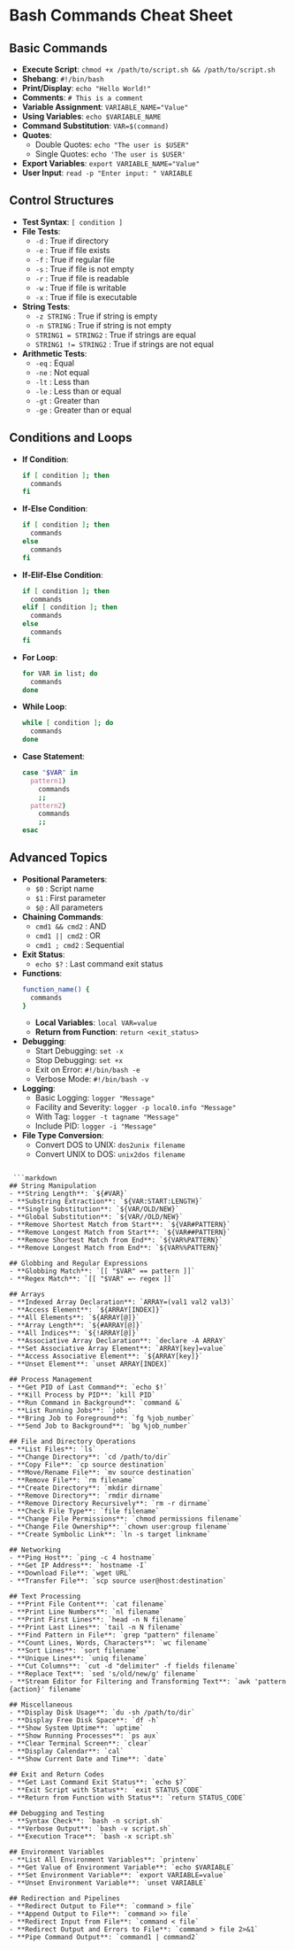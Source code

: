 
# Bash Commands Cheat Sheet

## Basic Commands
- **Execute Script**: `chmod +x /path/to/script.sh && /path/to/script.sh`
- **Shebang**: `#!/bin/bash`
- **Print/Display**: `echo "Hello World!"`
- **Comments**: `# This is a comment`
- **Variable Assignment**: `VARIABLE_NAME="Value"`
- **Using Variables**: `echo $VARIABLE_NAME`
- **Command Substitution**: `VAR=$(command)`
- **Quotes**: 
  - Double Quotes: `echo "The user is $USER"`
  - Single Quotes: `echo 'The user is $USER'`
- **Export Variables**: `export VARIABLE_NAME="Value"`
- **User Input**: `read -p "Enter input: " VARIABLE`

## Control Structures
- **Test Syntax**: `[ condition ]`
- **File Tests**:
  - `-d` : True if directory
  - `-e` : True if file exists
  - `-f` : True if regular file
  - `-s` : True if file is not empty
  - `-r` : True if file is readable
  - `-w` : True if file is writable
  - `-x` : True if file is executable
- **String Tests**:
  - `-z STRING` : True if string is empty
  - `-n STRING` : True if string is not empty
  - `STRING1 = STRING2` : True if strings are equal
  - `STRING1 != STRING2` : True if strings are not equal
- **Arithmetic Tests**:
  - `-eq` : Equal
  - `-ne` : Not equal
  - `-lt` : Less than
  - `-le` : Less than or equal
  - `-gt` : Greater than
  - `-ge` : Greater than or equal

## Conditions and Loops
- **If Condition**:
  ```bash
  if [ condition ]; then
    commands
  fi
  ```
- **If-Else Condition**:
  ```bash
  if [ condition ]; then
    commands
  else
    commands
  fi
  ```
- **If-Elif-Else Condition**:
  ```bash
  if [ condition ]; then
    commands
  elif [ condition ]; then
    commands
  else
    commands
  fi
  ```
- **For Loop**:
  ```bash
  for VAR in list; do
    commands
  done
  ```
- **While Loop**:
  ```bash
  while [ condition ]; do
    commands
  done
  ```
- **Case Statement**:
  ```bash
  case "$VAR" in
    pattern1)
      commands
      ;;
    pattern2)
      commands
      ;;
  esac
  ```

## Advanced Topics
- **Positional Parameters**:
  - `$0` : Script name
  - `$1` : First parameter
  - `$@` : All parameters
- **Chaining Commands**:
  - `cmd1 && cmd2` : AND
  - `cmd1 || cmd2` : OR
  - `cmd1 ; cmd2` : Sequential
- **Exit Status**:
  - `echo $?` : Last command exit status
- **Functions**:
  ```bash
  function_name() {
    commands
  }
  ```
  - **Local Variables**: `local VAR=value`
  - **Return from Function**: `return <exit_status>`
- **Debugging**:
  - Start Debugging: `set -x`
  - Stop Debugging: `set +x`
  - Exit on Error: `#!/bin/bash -e`
  - Verbose Mode: `#!/bin/bash -v`
- **Logging**:
  - Basic Logging: `logger "Message"`
  - Facility and Severity: `logger -p local0.info "Message"`
  - With Tag: `logger -t tagname "Message"`
  - Include PID: `logger -i "Message"`
- **File Type Conversion**:
  - Convert DOS to UNIX: `dos2unix filename`
  - Convert UNIX to DOS: `unix2dos filename`
```

 ```markdown
## String Manipulation
- **String Length**: `${#VAR}`
- **Substring Extraction**: `${VAR:START:LENGTH}`
- **Single Substitution**: `${VAR/OLD/NEW}`
- **Global Substitution**: `${VAR//OLD/NEW}`
- **Remove Shortest Match from Start**: `${VAR#PATTERN}`
- **Remove Longest Match from Start**: `${VAR##PATTERN}`
- **Remove Shortest Match from End**: `${VAR%PATTERN}`
- **Remove Longest Match from End**: `${VAR%%PATTERN}`

## Globbing and Regular Expressions
- **Globbing Match**: `[[ "$VAR" == pattern ]]`
- **Regex Match**: `[[ "$VAR" =~ regex ]]`

## Arrays
- **Indexed Array Declaration**: `ARRAY=(val1 val2 val3)`
- **Access Element**: `${ARRAY[INDEX]}`
- **All Elements**: `${ARRAY[@]}`
- **Array Length**: `${#ARRAY[@]}`
- **All Indices**: `${!ARRAY[@]}`
- **Associative Array Declaration**: `declare -A ARRAY`
- **Set Associative Array Element**: `ARRAY[key]=value`
- **Access Associative Element**: `${ARRAY[key]}`
- **Unset Element**: `unset ARRAY[INDEX]`

## Process Management
- **Get PID of Last Command**: `echo $!`
- **Kill Process by PID**: `kill PID`
- **Run Command in Background**: `command &`
- **List Running Jobs**: `jobs`
- **Bring Job to Foreground**: `fg %job_number`
- **Send Job to Background**: `bg %job_number`

## File and Directory Operations
- **List Files**: `ls`
- **Change Directory**: `cd /path/to/dir`
- **Copy File**: `cp source destination`
- **Move/Rename File**: `mv source destination`
- **Remove File**: `rm filename`
- **Create Directory**: `mkdir dirname`
- **Remove Directory**: `rmdir dirname`
- **Remove Directory Recursively**: `rm -r dirname`
- **Check File Type**: `file filename`
- **Change File Permissions**: `chmod permissions filename`
- **Change File Ownership**: `chown user:group filename`
- **Create Symbolic Link**: `ln -s target linkname`

## Networking
- **Ping Host**: `ping -c 4 hostname`
- **Get IP Address**: `hostname -I`
- **Download File**: `wget URL`
- **Transfer File**: `scp source user@host:destination`

## Text Processing
- **Print File Content**: `cat filename`
- **Print Line Numbers**: `nl filename`
- **Print First Lines**: `head -n N filename`
- **Print Last Lines**: `tail -n N filename`
- **Find Pattern in File**: `grep "pattern" filename`
- **Count Lines, Words, Characters**: `wc filename`
- **Sort Lines**: `sort filename`
- **Unique Lines**: `uniq filename`
- **Cut Columns**: `cut -d "delimiter" -f fields filename`
- **Replace Text**: `sed 's/old/new/g' filename`
- **Stream Editor for Filtering and Transforming Text**: `awk 'pattern {action}' filename`

## Miscellaneous
- **Display Disk Usage**: `du -sh /path/to/dir`
- **Display Free Disk Space**: `df -h`
- **Show System Uptime**: `uptime`
- **Show Running Processes**: `ps aux`
- **Clear Terminal Screen**: `clear`
- **Display Calendar**: `cal`
- **Show Current Date and Time**: `date`

## Exit and Return Codes
- **Get Last Command Exit Status**: `echo $?`
- **Exit Script with Status**: `exit STATUS_CODE`
- **Return from Function with Status**: `return STATUS_CODE`

## Debugging and Testing
- **Syntax Check**: `bash -n script.sh`
- **Verbose Output**: `bash -v script.sh`
- **Execution Trace**: `bash -x script.sh`

## Environment Variables
- **List All Environment Variables**: `printenv`
- **Get Value of Environment Variable**: `echo $VARIABLE`
- **Set Environment Variable**: `export VARIABLE=value`
- **Unset Environment Variable**: `unset VARIABLE`

## Redirection and Pipelines
- **Redirect Output to File**: `command > file`
- **Append Output to File**: `command >> file`
- **Redirect Input from File**: `command < file`
- **Redirect Output and Errors to File**: `command > file 2>&1`
- **Pipe Command Output**: `command1 | command2`

